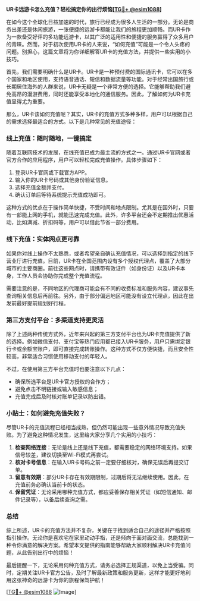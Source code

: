 **UR卡远游卡怎么充值？轻松搞定你的出行烦恼[[TG💪+ @esim1088](https://t.me/s/esim1088)]**

在如今这个全球化日益加速的时代，旅行已经成为很多人生活的一部分。无论是商务出差还是休闲旅游，一张便捷的远游卡都能让我们的旅程更加顺畅。而UR卡作为一款备受好评的多功能远游卡，以其广泛的适用性和便捷的服务赢得了众多用户的青睐。然而，对于初次使用UR卡的人来说，“如何充值”可能是一个令人头疼的问题。别担心，这篇文章将为你详细解答UR卡的充值方法，并提供一些实用的小技巧。

首先，我们需要明确什么是UR卡。UR卡是一种预付费的国际通讯卡，它可以在多个国家和地区使用，支持语音通话、短信和数据流量等功能。对于经常出国旅行或长期居住海外的人群来说，UR卡无疑是一个非常方便的选择。它能够帮助我们避免高昂的漫游费用，同时还能享受本地化的通信服务。因此，了解如何为UR卡充值显得尤为重要。

那么，UR卡该如何充值呢？其实，UR卡的充值方式多种多样，用户可以根据自己的需求选择最适合的方式。以下是几种常见的充值途径：

### **线上充值：随时随地，一键搞定**
随着互联网技术的发展，在线充值已成为最主流的方式之一。通过UR卡官网或者官方合作的应用程序，用户可以轻松完成充值操作。具体步骤如下：
1. 登录UR卡官网或下载官方APP。
2. 输入你的UR卡号码或其他身份验证信息。
3. 选择充值金额并支付。
4. 确认订单后等待系统提示充值成功即可。

这种方式的优点在于操作简单快捷，不受时间和地点限制。尤其是在国外时，只要有一部能上网的手机，就能迅速完成充值。此外，许多平台还会不定期推出优惠活动，比如满减、折扣码等，用户可以借此节省一部分费用。

### **线下充值：实体网点更可靠**
如果你对线上操作不太熟悉，或者希望亲自确认充值情况，可以选择到指定的线下营业厅进行充值。目前，UR卡在全国范围内设有多个授权代理点，覆盖了大部分城市的主要商圈。前往这些网点时，请携带有效证件（如身份证）以及UR卡本身，工作人员会协助你完成整个充值流程。

需要注意的是，不同地区的代理商可能会有不同的收费标准和服务内容，建议事先查询相关信息后再前往。另外，由于部分偏远地区可能没有设立代理点，因此在出发前最好提前规划好行程。

### **第三方支付平台：多渠道支持更灵活**
除了上述两种传统方式外，近年来兴起的第三方支付平台也为UR卡充值提供了新的选择。例如微信支付、支付宝等热门应用都已接入UR卡服务，用户只需绑定银行卡或余额宝账户，即可直接完成转账操作。这种方式不仅方便快捷，而且安全性较高，非常适合习惯使用移动支付的年轻人。

不过，在使用第三方平台充值时也要注意以下几点：
- 确保所选平台是UR卡官方授权的合作方；
- 避免点击不明链接或输入敏感信息；
- 充值完成后及时核对账单记录以防出错。

### **小贴士：如何避免充值失败？**
尽管UR卡的充值流程已经相当成熟，但仍然可能出现一些意外情况导致充值失败。为了避免这种情况发生，这里给大家分享几个实用的小技巧：
1. **检查网络连接**：无论是线上还是线下充值，都需要稳定的网络环境支持。如果信号较差，建议切换至Wi-Fi模式再尝试。
2. **核对卡号信息**：在输入UR卡号码之前一定要仔细核对，确保无误后再提交订单。
3. **留意有效期**：部分UR卡存在有效期限制，过期后将无法继续使用。因此，在充值前务必确认当前卡的状态。
4. **保留凭证**：无论采用哪种充值方式，都应妥善保存相关凭证（如短信通知、邮件记录等），以备后续查询之需。

### **总结**
综上所述，UR卡的充值方法并不复杂，关键在于找到适合自己的途径并严格按照指引操作。无论你是喜欢宅在家里动动手指，还是倾向于面对面交流，总能找到一种令你满意的解决方案。希望本文提供的指南能够帮助大家顺利解决UR卡充值问题，从此告别出行中的烦恼！

最后提醒一下，无论采用何种充值方式，请务必选择正规渠道，以免上当受骗。同时，定期关注UR卡官方公告，及时了解最新政策和服务更新，这样才能更好地利用这张神奇的远游卡为你的旅程保驾护航！

[[TG💪+ @esim1088](https://t.me/s/esim1088) ![Image](https://i.postimg.cc/4NQfJmqS/Snipaste-2025-05-13-00-14-12.png)]